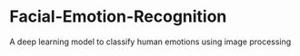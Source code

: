 # Facial-Emotion-Recognition
A deep learning model to classify human emotions using image processing

